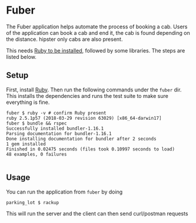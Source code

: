# Fuber

The Fuber application helps automate the process of booking a cab.
Users of the application can book a cab and end it, the cab is found depending on the distance.
hipster only cabs are also present.

This needs [Ruby to be installed](https://www.ruby-lang.org/en/documentation/installation/), followed by some libraries. The steps are listed below.

## Setup

First, install [Ruby](https://www.ruby-lang.org/en/documentation/installation/). Then run the following commands under the `fuber` dir.
This installs the dependencies and runs the test suite to make sure everything is fine.

```
fuber $ ruby -v # confirm Ruby present
ruby 2.5.1p57 (2018-03-29 revision 63029) [x86_64-darwin17]
fuber $ bundle && rspec
Successfully installed bundler-1.16.1
Parsing documentation for bundler-1.16.1
Done installing documentation for bundler after 2 seconds
1 gem installed
Finished in 0.02475 seconds (files took 0.10997 seconds to load)
48 examples, 0 failures


```

## Usage

You can run the application from `fuber` by doing
```
parking_lot $ rackup
```
This will run the server and the client can then send curl/postman requests
